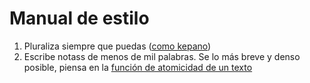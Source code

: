 # Manual de estilo

1. Pluraliza siempre que puedas ([como kepano](https://stephango.com/vault#personal-rules))
2. Escribe notass de menos de mil palabras. Se lo más breve y denso posible, piensa en la [función de atomicidad de un texto](202506051851.md)

